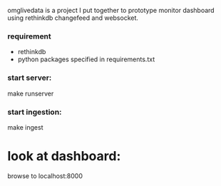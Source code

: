 omglivedata is a project I put together to prototype monitor dashboard using rethinkdb changefeed and websocket.

### requirement
  * rethinkdb
  * python packages specified in requirements.txt

### start server:
make runserver

### start ingestion:
make ingest

# look at dashboard:
browse to localhost:8000
